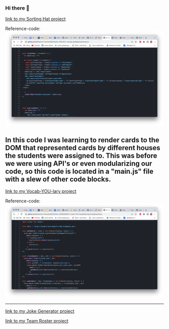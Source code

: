 ### Hi there 👋

[link to my Sorting Hat project](https://github.com/Phantom-Farmer/INDIVIDUAL-PROJECT-sorting-hat)

Reference-code: 
![alt text][sort]

[sort]: https://github.com/Phantom-Farmer/Phantom-Farmer/blob/main/images/Sorting-Hat-image.png
In this code I was learning to render cards to the DOM that represented cards by different houses the students were assigned to. This was before we were using API's or even modularizing our code, so this code is located in a "main.js" file with a slew of other code blocks.
------------------------------------------------------------------------------------------------------------

[link to my Vocab-YOU-lary project](https://github.com/Phantom-Farmer/INDIVIDUAL-ASSIGNMENT-vocab-YOU-lary)

Reference-code: 
![alt text][img]

[img]: https://github.com/Phantom-Farmer/Phantom-Farmer/blob/main/images/Vocab-image.png
--------------------------------------------------------------------------------------------

[link to my Joke Generator project](https://github.com/Phantom-Farmer/LAB-joke-generator-react)

[link to my Team Roster project](https://github.com/Phantom-Farmer/team-roster)

<!--
**Phantom-Farmer/Phantom-Farmer** is a ✨ _special_ ✨ repository because its `README.md` (this file) appears on your GitHub profile.

Here are some ideas to get you started:

- 🔭 I’m currently working on ...
- 🌱 I’m currently learning ...
- 👯 I’m looking to collaborate on ...
- 🤔 I’m looking for help with ...
- 💬 Ask me about ...
- 📫 How to reach me: ...
- 😄 Pronouns: ...
- ⚡ Fun fact: ...
-->
